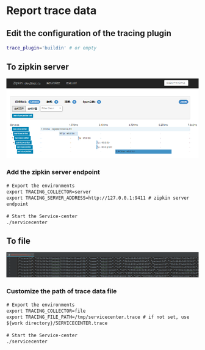 # Report trace data

## Edit the configuration of the tracing plugin
```bash
trace_plugin='buildin' # or empty
```

## To zipkin server

![zipkin](/docs/tracing-server.PNG)

### Add the zipkin server endpoint
```
# Export the environments
export TRACING_COLLECTOR=server
export TRACING_SERVER_ADDRESS=http://127.0.0.1:9411 # zipkin server endpoint

# Start the Service-center
./servicecenter
```

## To file

![file](/docs/tracing-file.PNG)

### Customize the path of trace data file
```
# Export the environments
export TRACING_COLLECTOR=file
export TRACING_FILE_PATH=/tmp/servicecenter.trace # if not set, use ${work directory}/SERVICECENTER.trace

# Start the Service-center
./servicecenter
```
